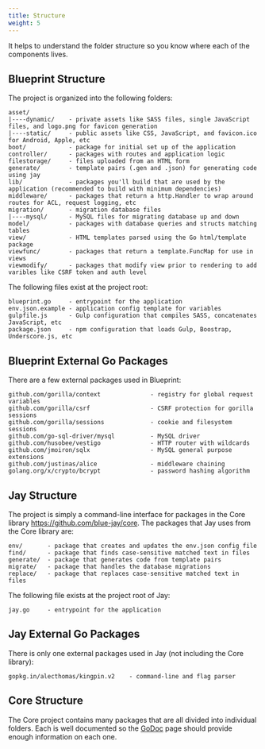 ```yaml
---
title: Structure
weight: 5
---
```


It helps to understand the folder structure so you know where each of the
components lives.

## Blueprint Structure

The project is organized into the following folders:

```text
asset/
|----dynamic/    - private assets like SASS files, single JavaScript files, and logo.png for favicon generation
|----static/     - public assets like CSS, JavaScript, and favicon.ico for Android, Apple, etc
boot/            - package for initial set up of the application
controller/	     - packages with routes and application logic
filestorage/     - files uploaded from an HTML form
generate/	     - template pairs (.gen and .json) for generating code using jay
lib/             - packages you'll build that are used by the application (recommended to build with minimum dependencies)
middleware/      - packages that return a http.Handler to wrap around routes for ACL, request logging, etc
migration/       - migration database files
|----mysql/      - MySQL files for migrating database up and down
model/		     - packages with database queries and structs matching tables
view/            - HTML templates parsed using the Go html/template package
viewfunc/        - packages that return a template.FuncMap for use in views
viewmodify/      - packages that modify view prior to rendering to add varibles like CSRF token and auth level
```

The following files exist at the project root:

```text
blueprint.go     - entrypoint for the application
env.json.example - application config template for variables
gulpfile.js      - Gulp configuration that compiles SASS, concatenates JavaScript, etc
package.json     - npm configuration that loads Gulp, Boostrap, Underscore.js, etc
```

## Blueprint External Go Packages

There are a few external packages used in Blueprint:

```text
github.com/gorilla/context				- registry for global request variables
github.com/gorilla/csrf                 - CSRF protection for gorilla sessions
github.com/gorilla/sessions				- cookie and filesystem sessions
github.com/go-sql-driver/mysql 			- MySQL driver
github.com/husobee/vestigo              - HTTP router with wildcards
github.com/jmoiron/sqlx 				- MySQL general purpose extensions
github.com/justinas/alice				- middleware chaining
golang.org/x/crypto/bcrypt 				- password hashing algorithm
```

## Jay Structure

The project is simply a command-line interface for packages in the Core library
https://github.com/blue-jay/core. The packages that Jay uses from the Core
library are:

```text
env/       - package that creates and updates the env.json config file
find/      - package that finds case-sensitive matched text in files
generate/  - package that generates code from template pairs
migrate/   - package that handles the database migrations
replace/   - package that replaces case-sensitive matched text in files
```

The following file exists at the project root of Jay:

```text
jay.go     - entrypoint for the application
```

## Jay External Go Packages

There is only one external packages used in Jay (not including the Core
library):

```text
gopkg.in/alecthomas/kingpin.v2    - command-line and flag parser
```

## Core Structure

The Core project contains many packages that are all divided into individual
folders. Each is well documented so the
[GoDoc](https://godoc.org/github.com/blue-jay/core) page should provide enough
information on each one.